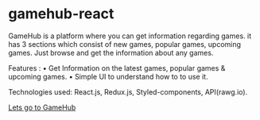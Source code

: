 # gamehub-react
GameHub is a platform where you can get information regarding games. it has 3 sections which consist of new games, popular games, upcoming games. Just browse and get the information about any games.

Features :
• Get Information on the latest games, popular games & upcoming games.
• Simple UI to understand how to to use it.

Technologies used: React.js, Redux.js, Styled-components, API(rawg.io).

[Lets go to GameHub](https://harshaltribhuwan.github.io/gamehub-react/)
